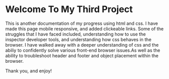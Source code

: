 # Welcome To My Third Project

This is another documentation of my progress using html and css. I have made this page mobile responsive,
and added clickeable links. Some of the struggles that I have faced included, understanding how to use the inspector
developer tools, and understanding how css behaves in the browser. I have walked away with a deeper understanding 
of css and the abiliy to confidently solve various front-end browser issues.As well as the ability to troubleshoot header and footer 
and object placement within the browser.

Thank you, and enjoy!